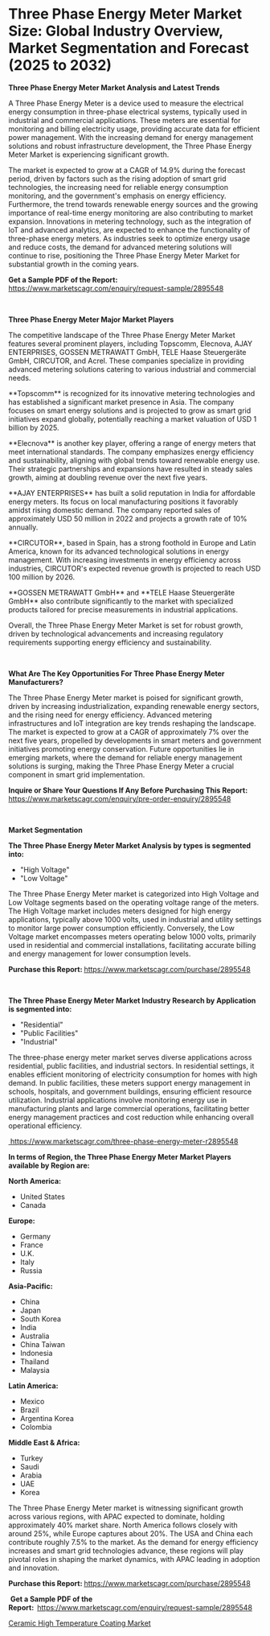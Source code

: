<p><h1>Three Phase Energy Meter Market Size: Global Industry Overview, Market Segmentation and Forecast (2025 to 2032)</h1></p><p><strong>Three Phase Energy Meter Market Analysis and Latest Trends</strong></p>
<p><p>A Three Phase Energy Meter is a device used to measure the electrical energy consumption in three-phase electrical systems, typically used in industrial and commercial applications. These meters are essential for monitoring and billing electricity usage, providing accurate data for efficient power management. With the increasing demand for energy management solutions and robust infrastructure development, the Three Phase Energy Meter Market is experiencing significant growth.</p><p>The market is expected to grow at a CAGR of 14.9% during the forecast period, driven by factors such as the rising adoption of smart grid technologies, the increasing need for reliable energy consumption monitoring, and the government's emphasis on energy efficiency. Furthermore, the trend towards renewable energy sources and the growing importance of real-time energy monitoring are also contributing to market expansion. Innovations in metering technology, such as the integration of IoT and advanced analytics, are expected to enhance the functionality of three-phase energy meters. As industries seek to optimize energy usage and reduce costs, the demand for advanced metering solutions will continue to rise, positioning the Three Phase Energy Meter Market for substantial growth in the coming years.</p></p>
<p><strong>Get a Sample PDF of the Report:&nbsp;</strong> <a href="https://www.marketscagr.com/enquiry/request-sample/2895548?utm_campaign=2106&utm_medium=2&utm_source=Github&utm_content=ia&utm_term=15032025&utm_id=three-phase-energy-meter">https://www.marketscagr.com/enquiry/request-sample/2895548</a></p>
<p>&nbsp;</p>
<p><strong>Three Phase Energy Meter Major Market Players</strong></p>
<p><p>The competitive landscape of the Three Phase Energy Meter Market features several prominent players, including Topscomm, Elecnova, AJAY ENTERPRISES, GOSSEN METRAWATT GmbH, TELE Haase Steuergeräte GmbH, CIRCUTOR, and Acrel. These companies specialize in providing advanced metering solutions catering to various industrial and commercial needs.</p><p>**Topscomm** is recognized for its innovative metering technologies and has established a significant market presence in Asia. The company focuses on smart energy solutions and is projected to grow as smart grid initiatives expand globally, potentially reaching a market valuation of USD 1 billion by 2025.</p><p>**Elecnova** is another key player, offering a range of energy meters that meet international standards. The company emphasizes energy efficiency and sustainability, aligning with global trends toward renewable energy use. Their strategic partnerships and expansions have resulted in steady sales growth, aiming at doubling revenue over the next five years.</p><p>**AJAY ENTERPRISES** has built a solid reputation in India for affordable energy meters. Its focus on local manufacturing positions it favorably amidst rising domestic demand. The company reported sales of approximately USD 50 million in 2022 and projects a growth rate of 10% annually.</p><p>**CIRCUTOR**, based in Spain, has a strong foothold in Europe and Latin America, known for its advanced technological solutions in energy management. With increasing investments in energy efficiency across industries, CIRCUTOR's expected revenue growth is projected to reach USD 100 million by 2026.</p><p>**GOSSEN METRAWATT GmbH** and **TELE Haase Steuergeräte GmbH** also contribute significantly to the market with specialized products tailored for precise measurements in industrial applications. </p><p>Overall, the Three Phase Energy Meter Market is set for robust growth, driven by technological advancements and increasing regulatory requirements supporting energy efficiency and sustainability.</p></p>
<p>&nbsp;</p>
<p><strong>What Are The Key Opportunities For Three Phase Energy Meter Manufacturers?</strong></p>
<p><p>The Three Phase Energy Meter market is poised for significant growth, driven by increasing industrialization, expanding renewable energy sectors, and the rising need for energy efficiency. Advanced metering infrastructures and IoT integration are key trends reshaping the landscape. The market is expected to grow at a CAGR of approximately 7% over the next five years, propelled by developments in smart meters and government initiatives promoting energy conservation. Future opportunities lie in emerging markets, where the demand for reliable energy management solutions is surging, making the Three Phase Energy Meter a crucial component in smart grid implementation.</p></p>
<p><strong>Inquire or Share Your Questions If Any Before Purchasing This Report:</strong> <a href="https://www.marketscagr.com/enquiry/pre-order-enquiry/2895548?utm_campaign=2106&utm_medium=2&utm_source=Github&utm_content=ia&utm_term=15032025&utm_id=three-phase-energy-meter">https://www.marketscagr.com/enquiry/pre-order-enquiry/2895548</a></p>
<p>&nbsp;</p>
<p><strong>Market Segmentation</strong></p>
<p><strong>The Three Phase Energy Meter Market Analysis by types is segmented into:</strong></p>
<p><ul><li>"High Voltage"</li><li>"Low Voltage"</li></ul></p>
<p><p>The Three Phase Energy Meter market is categorized into High Voltage and Low Voltage segments based on the operating voltage range of the meters. The High Voltage market includes meters designed for high energy applications, typically above 1000 volts, used in industrial and utility settings to monitor large power consumption efficiently. Conversely, the Low Voltage market encompasses meters operating below 1000 volts, primarily used in residential and commercial installations, facilitating accurate billing and energy management for lower consumption levels.</p></p>
<p><strong>Purchase this Report:&nbsp;</strong><a href="https://www.marketscagr.com/purchase/2895548?utm_campaign=2106&utm_medium=2&utm_source=Github&utm_content=ia&utm_term=15032025&utm_id=three-phase-energy-meter">https://www.marketscagr.com/purchase/2895548</a></p>
<p>&nbsp;</p>
<p><strong>The Three Phase Energy Meter Market Industry Research by Application is segmented into:</strong></p>
<p><ul><li>"Residential"</li><li>"Public Facilities"</li><li>"Industrial"</li></ul></p>
<p><p>The three-phase energy meter market serves diverse applications across residential, public facilities, and industrial sectors. In residential settings, it enables efficient monitoring of electricity consumption for homes with high demand. In public facilities, these meters support energy management in schools, hospitals, and government buildings, ensuring efficient resource utilization. Industrial applications involve monitoring energy use in manufacturing plants and large commercial operations, facilitating better energy management practices and cost reduction while enhancing overall operational efficiency.</p></p>
<p><a href="https://www.marketscagr.com/three-phase-energy-meter-r2895548?utm_campaign=2106&utm_medium=2&utm_source=Github&utm_content=ia&utm_term=15032025&utm_id=three-phase-energy-meter">&nbsp;https://www.marketscagr.com/three-phase-energy-meter-r2895548</a></p>
<p><strong>In terms of Region, the Three Phase Energy Meter Market Players available by Region are:</strong></p>
<p>
    <p> <strong> North America: </strong>
        <ul>
            <li>United States</li>
            <li>Canada</li>
        </ul>
        </p> 
    <p> <strong> Europe: </strong>
        <ul>
            <li>Germany</li>
            <li>France</li>
            <li>U.K.</li>
            <li>Italy</li>
            <li>Russia</li>
        </ul>
        </p> 
    <p> <strong> Asia-Pacific: </strong>
        <ul>
            <li>China</li>
            <li>Japan</li>
            <li>South Korea</li>
            <li>India</li>
            <li>Australia</li>
            <li>China Taiwan</li>
            <li>Indonesia</li>
            <li>Thailand</li>
            <li>Malaysia</li>
        </ul>
        </p> 
    <p> <strong> Latin America: </strong>
        <ul>
            <li>Mexico</li>
            <li>Brazil</li>
            <li>Argentina Korea</li>
            <li>Colombia</li>
        </ul>
        </p> 
    <p> <strong> Middle East & Africa: </strong>
        <ul>
            <li>Turkey</li>
            <li>Saudi</li>
            <li>Arabia</li>
            <li>UAE</li>
            <li>Korea</li>
        </ul>
    </p>
    </p>
<p><p>The Three Phase Energy Meter market is witnessing significant growth across various regions, with APAC expected to dominate, holding approximately 40% market share. North America follows closely with around 25%, while Europe captures about 20%. The USA and China each contribute roughly 7.5% to the market. As the demand for energy efficiency increases and smart grid technologies advance, these regions will play pivotal roles in shaping the market dynamics, with APAC leading in adoption and innovation.</p></p>
<p><strong>Purchase this Report: </strong><a href="https://www.marketscagr.com/purchase/2895548?utm_campaign=2106&utm_medium=2&utm_source=Github&utm_content=ia&utm_term=15032025&utm_id=three-phase-energy-meter">https://www.marketscagr.com/purchase/2895548</a></p>
<p>&nbsp;<strong>Get a Sample PDF of the Report:&nbsp;&nbsp;</strong><a href="https://www.marketscagr.com/enquiry/request-sample/2895548?utm_campaign=2106&utm_medium=2&utm_source=Github&utm_content=ia&utm_term=15032025&utm_id=three-phase-energy-meter">https://www.marketscagr.com/enquiry/request-sample/2895548</a></p>
<p><strong></strong></p>
<p><p><a href="https://github.com/YashRP12/Market-Research-Report-List-7/blob/main/ceramic-high-temperature-coating-market.md?utm_campaign=2106&utm_medium=2&utm_source=Github&utm_content=ia&utm_term=15032025&utm_id=three-phase-energy-meter">Ceramic High Temperature Coating Market</a></p></p>